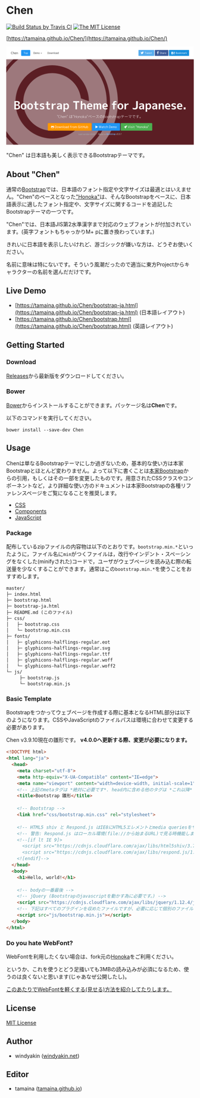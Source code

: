 # Chen

[![Build Status by Travis CI](https://travis-ci.org/tamaina/Chen.svg?branch=master)](https://travis-ci.org/tamaina/Chen)
[![The MIT License](https://img.shields.io/badge/license-MIT-blue.svg)](LICENSE)

[https://tamaina.github.io/Chen/](https://tamaina.github.io/Chen/)

[![Chen](docs/assets/img/sample.png)](https://tamaina.github.io/Chen/)

"Chen" は日本語も美しく表示できるBootstrapテーマです。

## About "Chen"

通常の[Bootstrap](http://getbootstrap.com/)では、日本語のフォント指定や文字サイズは最適とはいえません。"Chen"のベースとなった["Honoka"](honokak.osaka)は、そんなBootstrapをベースに、日本語表示に適したフォント指定や、文字サイズに関するコードを追記したBootstrapテーマの一つです。

"Chen"では、日本語JIS第2水準漢字まで対応のウェブフォントが付加されています。(英字フォントもちゃっかりM+ pに置き換わっています。)

きれいに日本語を表示したいけれど、游ゴシックが嫌いな方は、どうぞお使いください。

名前に意味は特にないです。そういう風潮だったので適当に東方Projectからキャラクターの名前を選んだだけです。

## Live Demo

 * [https://tamaina.github.io/Chen/bootstrap-ja.html](https://tamaina.github.io/Chen/bootstrap-ja.html) (日本語レイアウト)
 * [https://tamaina.github.io/Chen/bootstrap.html](https://tamaina.github.io/Chen/bootstrap.html) (英語レイアウト)

## Getting Started

### Download

[Releases](https://github.com/tamaina/Chen/releases)から最新版をダウンロードしてください。

### Bower

[Bower](http://bower.io/)からインストールすることができます。パッケージ名は**Chen**です。

以下のコマンドを実行してください。

```
bower install --save-dev Chen
```

## Usage

Chenは単なるBootstrapテーマにしか過ぎないため，基本的な使い方は本家Bootstrapとほとんど変わりません。よって以下に書くことは[本家Bootstrap](http://getbootstrap.com/getting-started/)からの引用，もしくはその一部を変更したものです。用意されたCSSクラスやコンポーネントなど，より詳細な使い方のドキュメントは本家Bootstrapの各種リファレンスページをご覧になることを推奨します。

 * [CSS](http://getbootstrap.com/css/)
 * [Components](http://getbootstrap.com/components/)
 * [JavaScript](http://getbootstrap.com/javascript/)

### Package

配布しているzipファイルの内容物は以下のとおりです。``bootstrap.min.*``といったように，ファイル名に``min``がつくファイルは，改行やインデント・スペーシングをなくした(minifyされた)コードで，ユーザがウェブページを読み込む際の転送量を少なくすることができます。通常はこの``bootstrap.min.*``を使うことをおすすめします。

```
master/
├─ index.html
├─ bootstrap.html
├─ bootstrap-ja.html
├─ README.md (このファイル)
├─ css/
│   ├─ bootstrap.css
│   └─ bootstrap.min.css
├─ fonts/
│   ├─ glyphicons-halflings-regular.eot
│   ├─ glyphicons-halflings-regular.svg
│   ├─ glyphicons-halflings-regular.ttf
│   ├─ glyphicons-halflings-regular.woff
│   └─ glyphicons-halflings-regular.woff2
└─ js/
     ├─ bootstrap.js
     └─ bootstrap.min.js
```

### Basic Template

Bootstrapをつかってウェブページを作成する際に基本となるHTML部分は以下のようになります。CSSやJavaScriptのファイルパスは環境に合わせて変更する必要があります。

Chen v3.9.10現在の雛形です。 **v4.0.0へ更新する際、変更が必要になります。**

```html
<!DOCTYPE html>
<html lang="ja">
  <head>
    <meta charset="utf-8">
    <meta http-equiv="X-UA-Compatible" content="IE=edge">
    <meta name="viewport" content="width=device-width, initial-scale=1">
    <!-- 上記のmetaタグは *絶対に必要です*. head内に含める他のタグは *これ以降* に書かなければなりません。 -->
    <title>Bootstrap 雛形</title>

    <!-- Bootstrap -->
    <link href="css/bootstrap.min.css" rel="stylesheet">

    <!-- HTML5 shiv と Respond.js はIE8にHTML5エレメントとmedia queriesをサポートさせます。 -->
    <!-- 警告: Respond.js はローカル環境(file://から始まるURL)で見る時機能しません。 -->
    <!--[if lt IE 9]>
      <script src="https://cdnjs.cloudflare.com/ajax/libs/html5shiv/3.7.3/html5shiv.min.js"></script>
      <script src="https://cdnjs.cloudflare.com/ajax/libs/respond.js/1.4.2/respond.min.js"></script>
    <![endif]-->
  </head>
  <body>
    <h1>Hello, world!</h1>

    <!-- bodyの一番最後 -->
    <!-- jQuery (Bootstrapのjavascriptを動かす為に必要です。) -->
    <script src="https://cdnjs.cloudflare.com/ajax/libs/jquery/1.12.4/jquery.min.js"></script>
    <!-- 下記はすべてのプラグインを収めたファイルですが、必要に応じて個別のファイルを導入します。 -->
    <script src="js/bootstrap.min.js"></script>
  </body>
</html>
```

### Do you hate WebFont?

WebFontを利用したくない場合は、fork元の[Honoka](http://honokak.osaka)をご利用ください。

というか、これを使うとどう足掻いても3MBの読み込みが必須になるため、使うのは良くないと思います(じゃあなぜ公開したし)。

[このあたりでWebFontを軽くする(見せる)方法を紹介してたりします。](https://tamaina.github.io/The-Japanese-Web-Fonts/#!HowToSet.md)

## License

[MIT License](LICENSE)

## Author

 * windyakin ([windyakin.net](http://windyakin.net/))

## Editor

 * tamaina ([tamaina.github.io](https://tamaina.github.io/))